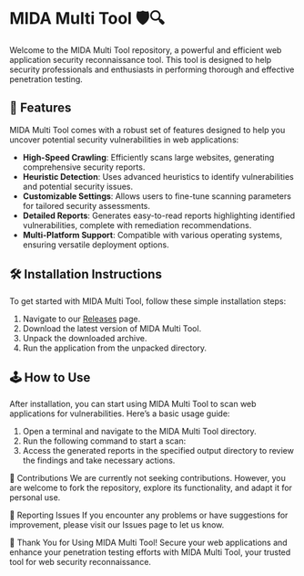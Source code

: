# MIDA Multi Tool 🛡️🔍

Welcome to the MIDA Multi Tool repository, a powerful and efficient web application security reconnaissance tool. This tool is designed to help security professionals and enthusiasts in performing thorough and effective penetration testing.

## 🚀 Features

MIDA Multi Tool comes with a robust set of features designed to help you uncover potential security vulnerabilities in web applications:

- **High-Speed Crawling**: Efficiently scans large websites, generating comprehensive security reports.
- **Heuristic Detection**: Uses advanced heuristics to identify vulnerabilities and potential security issues.
- **Customizable Settings**: Allows users to fine-tune scanning parameters for tailored security assessments.
- **Detailed Reports**: Generates easy-to-read reports highlighting identified vulnerabilities, complete with remediation recommendations.
- **Multi-Platform Support**: Compatible with various operating systems, ensuring versatile deployment options.

## 🛠️ Installation Instructions

To get started with MIDA Multi Tool, follow these simple installation steps:

1. Navigate to our [Releases](../../releases) page.
2. Download the latest version of MIDA Multi Tool.
3. Unpack the downloaded archive.
4. Run the application from the unpacked directory.

## 🕹️ How to Use

After installation, you can start using MIDA Multi Tool to scan web applications for vulnerabilities. Here’s a basic usage guide:

1. Open a terminal and navigate to the MIDA Multi Tool directory.
2. Run the following command to start a scan:
3. Access the generated reports in the specified output directory to review the findings and take necessary actions.

🛑 Contributions
We are currently not seeking contributions. However, you are welcome to fork the repository, explore its functionality, and adapt it for personal use.

🐞 Reporting Issues
If you encounter any problems or have suggestions for improvement, please visit our Issues page to let us know.

🌟 Thank You for Using MIDA Multi Tool!
Secure your web applications and enhance your penetration testing efforts with MIDA Multi Tool, your trusted tool for web security reconnaissance.
